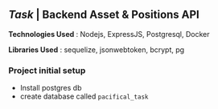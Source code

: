 ## _Task_ | Backend Asset & Positions API

**Technologies Used** : Nodejs, ExpressJS, Postgresql, Docker

**Libraries Used** : sequelize, jsonwebtoken, bcrypt, pg

### Project initial setup

- Install postgres db
- create database called `pacifical_task`
